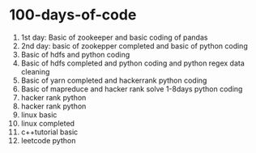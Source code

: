 # 100-days-of-code

1. 1st day:  Basic of zookeeper and basic coding of pandas 
2. 2nd day: basic of zookepper completed and basic of python coding
3. Basic of hdfs and python coding 
4. Basic of hdfs completed and python coding and python regex data cleaning
5. Basic of yarn completed and hackerrank python coding
6. Basic of mapreduce and hacker rank solve 1-8days python coding 
7. hacker rank python
8. hacker rank python 
9. linux basic
10. linux completed 
11. c++tutorial basic
12. leetcode python 
